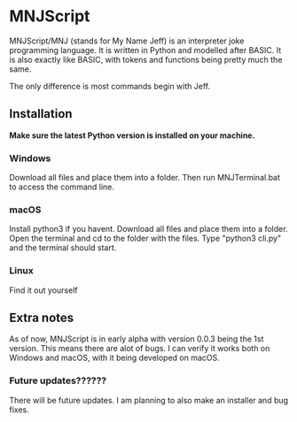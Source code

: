 # MNJScript
MNJScript/MNJ (stands for My Name Jeff) is an interpreter joke programming language. It is written in Python and modelled after BASIC.
It is also exactly like BASIC, with tokens and functions being pretty much the same.

The only difference is most commands begin with Jeff.

## Installation
**Make sure the latest Python version is installed on your machine.**

### Windows
Download all files and place them into a folder. Then run MNJTerminal.bat to access the command line.

### macOS
Install python3 if you havent. Download all files and place them into a folder. Open the terminal and cd to the folder with the files.
Type "python3 cli.py" and the terminal should start.

### Linux
Find it out yourself

## Extra notes
As of now, MNJScript is in early alpha with version 0.0.3 being the 1st version. This means there are alot of bugs.
I can verify it works both on Windows and macOS, with it being developed on macOS.

### Future updates??????
There will be future updates. I am planning to also make an installer and bug fixes.
